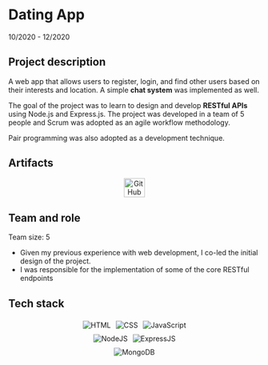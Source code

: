 # Dating App

10/2020 - 12/2020

## Project description

A web app that allows users to register, login, and find other users based on their interests and location. A simple **chat system** was implemented as well.

The goal of the project was to learn to design and develop **RESTful APIs** using Node.js and Express.js. The project was developed in a team of 5 people and Scrum was adopted as an agile workflow methodology.

Pair programming was also adopted as a development technique.

## Artifacts

<center>
  <div style="display: flex; flex-direction: row; justify-content: center; align-items: center; flex-wrap: wrap;">
  <a href="https://github.com/vicentinileonardo/dating-app" target="_blank" class="btn">
  <img src="/img/icons8-github-90.png" alt="GitHub" width="80%" height=auto>
  </a>
  </div>
</center>

## Team and role

Team size: 5

+ Given my previous experience with web development, I co-led the initial design of the project. <br>
+ I was responsible for the implementation of some of the core RESTful endpoints <br>

## Tech stack

<center>
  <div style="display: flex; flex-direction: row; justify-content: center; align-items: center; flex-wrap: wrap;">
  <img src="https://img.shields.io/badge/HTML5-E34F26?style=for-the-badge&logo=html5&logoColor=white" alt="HTML" style="margin: 5px;">
  <img src="https://img.shields.io/badge/CSS3-1572B6?style=for-the-badge&logo=css3&logoColor=white" alt="CSS" style="margin: 5px;">
  <img src="https://img.shields.io/badge/JavaScript-323330?style=for-the-badge&logo=javascript&logoColor=F7DF1E" alt="JavaScript" style="margin: 5px;">
  </div>
</center>

<center>
  <div style="display: flex; flex-direction: row; justify-content: center; align-items: center; flex-wrap: wrap;">
  <img src="https://img.shields.io/badge/Node.js-339933?style=for-the-badge&logo=nodedotjs&logoColor=white" alt="NodeJS" style="margin: 5px;">
  <img src="https://img.shields.io/badge/Express.js-000000?style=for-the-badge&logo=express&logoColor=white" alt="ExpressJS" style="margin: 5px;">
  </div>
</center>

<center>
  <div style="display: flex; flex-direction: row; justify-content: center; align-items: center; flex-wrap: wrap;">
  <img src="https://img.shields.io/badge/MongoDB-4EA94B?style=for-the-badge&logo=mongodb&logoColor=white" alt="MongoDB" style="margin: 5px;">
  </div>
</center>

<br>
